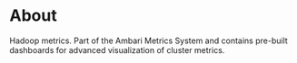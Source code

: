 # About

Hadoop metrics. Part of the Ambari Metrics System and contains pre-built dashboards for advanced visualization of cluster metrics.
